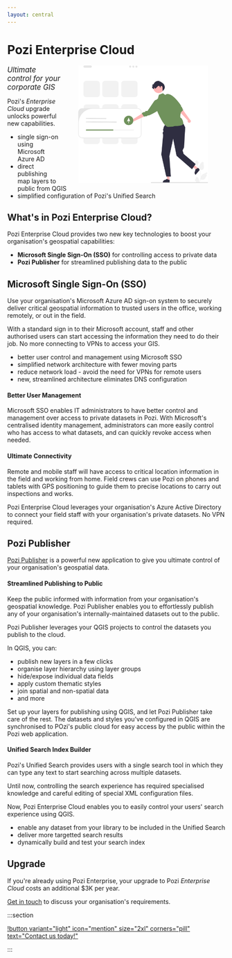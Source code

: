 ```yaml
---
layout: central
---
```


# Pozi Enterprise Cloud

<img src="/static/img/undraw/undraw_os_upgrade_re_r0qa.svg" alt="" style="float:right;width:300px;margin:0px 40px;">

<big>*Ultimate control for your corporate GIS*</big>

Pozi's *Enterprise Cloud* upgrade unlocks powerful new capabilities.

- single sign-on using Microsoft Azure AD
- direct publishing map layers to public from QGIS
- simplified configuration of Pozi's Unified Search

## What's in Pozi Enterprise Cloud?

Pozi Enterprise Cloud provides two new key technologies to boost your organisation's geospatial capabilities:

- **Microsoft Single Sign-On (SSO)** for controlling access to private data
- **Pozi Publisher** for streamlined publishing data to the public

## Microsoft Single Sign-On (SSO)

Use your organisation's Microsoft Azure AD sign-on system to securely deliver critical geospatial information to trusted users in the office, working remotely, or out in the field.

With a standard sign in to their Microsoft account, staff and other authorised users can start accessing the information they need to do their job. No more connecting to VPNs to access your GIS.

- better user control and management using Microsoft SSO
- simplified network architecture with fewer moving parts
- reduce network load - avoid the need for VPNs for remote users
- new, streamlined architecture eliminates DNS configuration

#### Better User Management

Microsoft SSO enables IT administrators to have better control and management over access to private datasets in Pozi. With Microsoft's centralised identity management, administrators can more easily control who has access to what datasets, and can quickly revoke access when needed.

#### Ultimate Connectivity

Remote and mobile staff will have access to critical location information in the field and working from home. Field crews can use Pozi on phones and tablets with GPS positioning to guide them to precise locations to carry out inspections and works.

Pozi Enterprise Cloud leverages your organisation's Azure Active Directory to connect your field staff with your organisation's private datasets. No VPN required.

## Pozi Publisher

[Pozi Publisher](/publisher/) is a powerful new application to give you ultimate control of your organisation's geospatial data.

#### Streamlined Publishing to Public

Keep the public informed with information from your organisation's geospatial knowledge. Pozi Publisher enables you to effortlessly publish any of your organisation's internally-maintained datasets out to the public.

Pozi Publisher leverages your QGIS projects to control the datasets you publish to the cloud.

In QGIS, you can:

- publish new layers in a few clicks
- organise layer hierarchy using layer groups
- hide/expose individual data fields
- apply custom thematic styles
- join spatial and non-spatial data
- and more

Set up your layers for publishing using QGIS, and let Pozi Publisher take care of the rest. The datasets and styles you've configured in QGIS are synchronised to POzi's public cloud for easy access by the public within the Pozi web application.

#### Unified Search Index Builder

Pozi's Unified Search provides users with a single search tool in which they can type any text to start searching across multiple datasets.

Until now, controlling the search experience has required specialised knowledge and careful editing of special XML configuration files.

Now, Pozi Enterprise Cloud enables you to easily control your users' search experience using QGIS.

- enable any dataset from your library to be included in the Unified Search
- deliver more targetted search results
- dynamically build and test your search index

## Upgrade

If you're already using Pozi Enterprise, your upgrade to Pozi *Enterprise Cloud* costs an additional $3K per year.

[Get in touch](/contact/) to discuss your organisation's requirements.

:::section

[!button variant="light" icon="mention" size="2xl" corners="pill" text="Contact us today!"](/contact/)

:::
